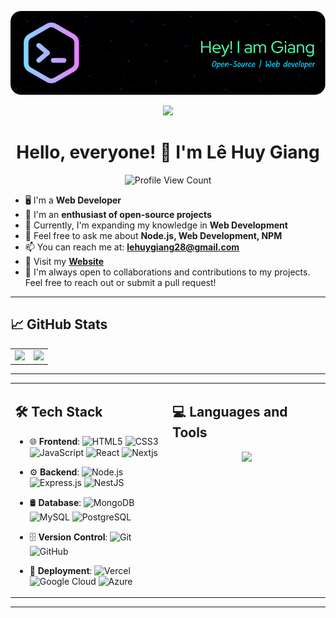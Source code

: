 [![MainHeader](./images/header-image.png)](https://github.com/lehuygiang28)

<p>
<p align="center"><img src="https://readme-typing-svg.herokuapp.com/?font=Mitr&color=A13B3B&size=20&center=true&vCenter=true&lines=Welcome+to+my+Profile!;I'm+eager+to+learn+and+grow;Wishing+you+a+fantastic+day+ahead!"></p></p>

<h1 align="center">Hello, everyone! 👋 I'm Lê Huy Giang</h1>
<p align="center">
  <img src="https://komarev.com/ghpvc/?username=lehuygiang28&color=blueviolet" alt="Profile View Count">
</p>

- 🖥️ I'm a **Web Developer**
- 🌱 I'm an **enthusiast of open-source projects**
- 🔭 Currently, I'm expanding my knowledge in **Web Development**
- 💬 Feel free to ask me about **Node.js, Web Development, NPM**
- 📫 You can reach me at: **lehuygiang28@gmail.com**
- 📌 Visit my **[Website](https://giaang.id.vn)**
- 🤝 I'm always open to collaborations and contributions to my projects. Feel free to reach out or submit a pull request!

---

## 📈 GitHub Stats

<table width="100%" border="0">
    <tr>
        <td width="50%">
            <img width="100%" src="https://github-readme-stats.vercel.app/api?username=lehuygiang28&show_icons=true&theme=tokyonight" />
        </td>
        <td width="50%">
            <img width="100%" src="https://github-readme-streak-stats.herokuapp.com/?user=lehuygiang28&theme=tokyonight" />
        </td>
    </tr>
</table>

---

<table width="100%" border="0">
    <tr>
        <td width="50%" valign="top">
            
## 🛠️ Tech Stack

- 🌐 **Frontend**: ![HTML5](https://img.shields.io/badge/-HTML5-E34F26?style=flat&logo=HTML5&logoColor=white) ![CSS3](https://img.shields.io/badge/-CSS3-1572B6?style=flat&logo=CSS3&logoColor=white) ![JavaScript](https://img.shields.io/badge/-JavaScript-black?style=flat&logo=javascript) ![React](https://img.shields.io/badge/-React-black?style=flat&logo=react) ![Nextjs](https://img.shields.io/badge/next.js-000000?style=flat&logo=nextdotjs&logoColor=white)
- ⚙️ **Backend**: ![Node.js](https://img.shields.io/badge/-Node.js-black?style=flat&logo=node.js) ![Express.js](https://img.shields.io/badge/-Express.js-black?style=flat&logo=express) ![NestJS](https://img.shields.io/badge/-NestJS-black?style=flat&logo=nestjs)
- 🛢️ **Database**: ![MongoDB](https://img.shields.io/badge/-MongoDB-black?style=flat&logo=mongodb) ![MySQL](https://img.shields.io/badge/-MySQL-black?style=flat&logo=mysql) ![PostgreSQL](https://img.shields.io/badge/-PostgreSQL-336791?style=flat&logo=postgresql)
- 🗄️ **Version Control**: ![Git](https://img.shields.io/badge/-Git-black?style=flat&logo=git) ![GitHub](https://img.shields.io/badge/-GitHub-181717?style=flat&logo=github)
- 🚀 **Deployment**: ![Vercel](https://img.shields.io/badge/-Vercel-black?style=flat&logo=vercel) ![Google Cloud](https://img.shields.io/badge/-Google%20Cloud-black?style=flat&logo=google-cloud) ![Azure](https://img.shields.io/badge/-Azure-black?style=flat&logo=microsoft-azure)

    </td>
    <td width="50%" valign="top">

## 💻 Languages and Tools

<p align="center">
        <img src="https://github-readme-stats.vercel.app/api/top-langs/?username=lehuygiang28&layout=compact&theme=tokyonight&hide=html,css,scss,handlebars" />
</p>

</td>
</tr>
</table>

---

